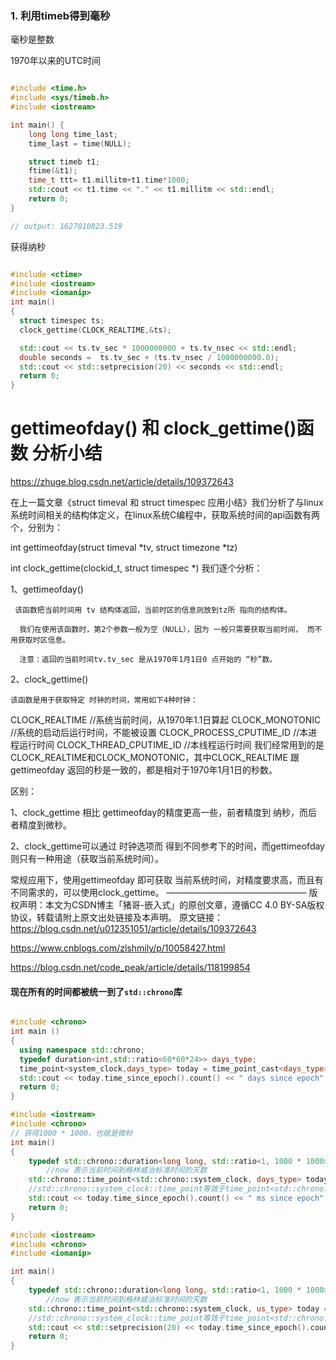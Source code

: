 

### 1. 利用timeb得到毫秒

毫秒是整数

1970年以来的UTC时间

```c++

#include <time.h>
#include <sys/timeb.h>
#include <iostream>

int main() {
    long long time_last;
    time_last = time(NULL);

    struct timeb t1;
    ftime(&t1);
    time_t ttt= t1.millitm+t1.time*1000;
    std::cout << t1.time << "." << t1.millitm << std::endl;
    return 0;
}

// output: 1627010823.519

```





获得纳秒

```c++

#include <ctime>
#include <iostream>
#include <iomanip>
int main()
{
  struct timespec ts;
  clock_gettime(CLOCK_REALTIME,&ts);

  std::cout << ts.tv_sec * 1000000000 + ts.tv_nsec << std::endl;
  double seconds =  ts.tv_sec + (ts.tv_nsec / 1000000000.0);
  std::cout << std::setprecision(20) << seconds << std::endl;
  return 0;
}

```









# gettimeofday() 和 clock_gettime()函数 分析小结

https://zhuge.blog.csdn.net/article/details/109372643

  在上一篇文章《struct timeval 和 struct timespec 应用小结》我们分析了与linux系统时间相关的结构体定义，在linux系统C编程中，获取系统时间的api函数有两个，分别为：

int gettimeofday(struct timeval *tv, struct timezone *tz)

int clock_gettime(clockid_t, struct timespec *)
我们逐个分析：

1、gettimeofday()

     该函数把当前时间用 tv 结构体返回，当前时区的信息则放到tz所 指向的结构体。
    
      我们在使用该函数时，第2个参数一般为空（NULL），因为 一般只需要获取当前时间， 而不用获取时区信息。
    
      注意：返回的当前时间tv.tv_sec 是从1970年1月1日0 点开始的 “秒”数。

2、clock_gettime()

    该函数是用于获取特定 时钟的时间，常用如下4种时钟：

CLOCK_REALTIME                  //系统当前时间，从1970年1.1日算起
CLOCK_MONOTONIC                 //系统的启动后运行时间，不能被设置
CLOCK_PROCESS_CPUTIME_ID        //本进程运行时间
CLOCK_THREAD_CPUTIME_ID         //本线程运行时间
  我们经常用到的是CLOCK_REALTIME和CLOCK_MONOTONIC，其中CLOCK_REALTIME 跟 gettimeofday 返回的秒是一致的，都是相对于1970年1月1日的秒数。

区别：

1、clock_gettime 相比 gettimeofday的精度更高一些，前者精度到 纳秒，而后者精度到微秒。

2、clock_gettime可以通过 时钟选项而 得到不同参考下的时间，而gettimeofday则只有一种用途（获取当前系统时间）。

常规应用下，使用gettimeofday 即可获取 当前系统时间，对精度要求高，而且有不同需求的，可以使用clock_gettime。
————————————————
版权声明：本文为CSDN博主「猪哥-嵌入式」的原创文章，遵循CC 4.0 BY-SA版权协议，转载请附上原文出处链接及本声明。
原文链接：https://blog.csdn.net/u012351051/article/details/109372643







https://www.cnblogs.com/zlshmily/p/10058427.html

https://blog.csdn.net/code_peak/article/details/118199854

#### 现在所有的时间都被统一到了`std::chrono`库



```c++

#include <chrono>
int main ()
{
  using namespace std::chrono;
  typedef duration<int,std::ratio<60*60*24>> days_type;
  time_point<system_clock,days_type> today = time_point_cast<days_type>(system_clock::now());
  std::cout << today.time_since_epoch().count() << " days since epoch" << std::endl;
  return 0;
}
```





```c++
#include <iostream>
#include <chrono>
// 获得1000 * 1000，也就是微秒
int main()
{
    typedef std::chrono::duration<long long, std::ratio<1, 1000 * 1000>> days_type;
        //now 表示当前时间到格林威治标准时间的天数
    std::chrono::time_point<std::chrono::system_clock, days_type> today = std::chrono::time_point_cast<days_type>(std::chrono::system_clock::now());
    //std::chrono::system_clock::time_point等效于time_point<std::chrono::system_clock>
    std::cout << today.time_since_epoch().count() << " ms since epoch" << std::endl;
    return 0;
}

```





```c++
#include <iostream>
#include <chrono>
#include <iomanip>

int main()
{
    typedef std::chrono::duration<long long, std::ratio<1, 1000 * 1000>> us_type;
        //now 表示当前时间到格林威治标准时间的天数
    std::chrono::time_point<std::chrono::system_clock, us_type> today = std::chrono::time_point_cast<us_type>(std::chrono::system_clock::now());
    //std::chrono::system_clock::time_point等效于time_point<std::chrono::system_clock>
    std::cout << std::setprecision(20) << today.time_since_epoch().count() / (1000.0 * 1000) << " us since epoch" << std::endl;
    return 0;
}

```

